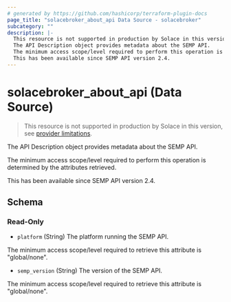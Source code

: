 ```yaml
---
# generated by https://github.com/hashicorp/terraform-plugin-docs
page_title: "solacebroker_about_api Data Source - solacebroker"
subcategory: ""
description: |-
  This resource is not supported in production by Solace in this version, see provider limitations.
  The API Description object provides metadata about the SEMP API.
  The minimum access scope/level required to perform this operation is determined by the attributes retrieved.
  This has been available since SEMP API version 2.4.
---
```


# solacebroker_about_api (Data Source)

> This resource is not supported in production by Solace in this version, see [provider limitations](https://registry.terraform.io/providers/solaceproducts/solacebrokerappliance/latest/docs#limitations).

The API Description object provides metadata about the SEMP API.



The minimum access scope/level required to perform this operation is determined by the attributes retrieved.

This has been available since SEMP API version 2.4.



<!-- schema generated by tfplugindocs -->
## Schema

### Read-Only

- `platform` (String) The platform running the SEMP API.

The minimum access scope/level required to retrieve this attribute is "global/none".
- `semp_version` (String) The version of the SEMP API.

The minimum access scope/level required to retrieve this attribute is "global/none".
